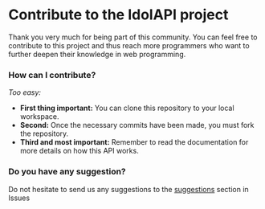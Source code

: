 # Contribute to the IdolAPI project

Thank you very much for being part of this community. You can feel free to contribute to this project and thus reach more programmers who want to further deepen their knowledge in web programming.

### How can I contribute?

_Too easy:_
- **First thing important:** You can clone this repository to your local workspace.
- **Second:** Once the necessary commits have been made, you must fork the repository.
- **Third and most important:** Remember to read the documentation for more details on how this API works.

### Do you have any suggestion?

Do not hesitate to send us any suggestions to the [suggestions](https://github.com/JoelLuna02/IdolAPI/issues/1) section in Issues

